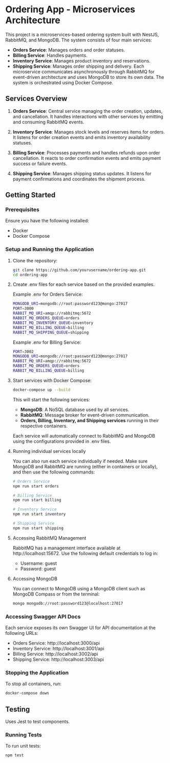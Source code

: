 # Ordering App - Microservices Architecture

This project is a microservices-based ordering system built with NestJS, RabbitMQ, and MongoDB. The system consists of four main services:

- **Orders Service**: Manages orders and order statuses.
- **Billing Service**: Handles payments.
- **Inventory Service**: Manages product inventory and reservations.
- **Shipping Service**: Manages order shipping and delivery.
Each microservice communicates asynchronously through RabbitMQ for event-driven architecture and uses MongoDB to store its own data. The system is orchestrated using Docker Compose.

## Services Overview

1. **Orders Service**: Central service managing the order creation, updates, and cancellation. It handles interactions with other services by emitting and consuming RabbitMQ events.

2. **Inventory Service**: Manages stock levels and reserves items for orders. It listens for order creation events and emits inventory availability statuses.

3. **Billing Service**: Processes payments and handles refunds upon order cancellation. It reacts to order confirmation events and emits payment success or failure events.

4. **Shipping Service**: Manages shipping status updates. It listens for payment confirmations and coordinates the shipment process.

## Getting Started

### Prerequisites
Ensure you have the following installed:

- Docker
- Docker Compose

### Setup and Running the Application
1. Clone the repository:
   ```bash
   git clone https://github.com/yourusername/ordering-app.git
   cd ordering-app
   ```

2. Create .env files for each service based on the provided examples.

   Example .env for Orders Service:
   ```bash
   MONGODB_URI=mongodb://root:password123@mongo:27017
   PORT=3000
   RABBIT_MQ_URI=amqp://rabbitmq:5672
   RABBIT_MQ_ORDERS_QUEUE=orders
   RABBIT_MQ_INVENTORY_QUEUE=inventory
   RABBIT_MQ_BILLING_QUEUE=billing
   RABBIT_MQ_SHIPPING_QUEUE=shipping
   ```

   Example .env for Billing Service:
   ```bash
   PORT=3002
   MONGODB_URI=mongodb://root:password123@mongo:27017
   RABBIT_MQ_URI=amqp://rabbitmq:5672
   RABBIT_MQ_ORDERS_QUEUE=orders
   RABBIT_MQ_BILLING_QUEUE=billing
   ```

3. Start services with Docker Compose:
   ```bash
   docker-compose up --build
   ```
   
   This will start the following services:
   
   - **MongoDB**: A NoSQL database used by all services.
   - **RabbitMQ**: Message broker for event-driven communication.
   - **Orders, Billing, Inventory, and Shipping services** running in their respective containers.
   
   Each service will automatically connect to RabbitMQ and MongoDB using the configurations provided in .env files.

4. Running individual services locally

   You can also run each service individually if needed. Make sure MongoDB and RabbitMQ are running (either in containers or locally), and then use the following commands:
   ```bash
   # Orders Service
   npm run start orders
   
   # Billing Service
   npm run start billing
   
   # Inventory Service
   npm run start inventory
   
   # Shipping Service
   npm run start shipping
   ```

5. Accessing RabbitMQ Management

   RabbitMQ has a management interface available at http://localhost:15672.
   Use the following default credentials to log in:
   
   - Username: guest
   - Password: guest

6. Accessing MongoDB
   
   You can connect to MongoDB using a MongoDB client such as MongoDB Compass or from the terminal:
   ```bash
   mongo mongodb://root:password123@localhost:27017
   ```

### Accessing Swagger API Docs
Each service exposes its own Swagger UI for API documentation at the following URLs:

- Orders Service: http://localhost:3000/api
- Inventory Service: http://localhost:3001/api
- Billing Service: http://localhost:3002/api
- Shipping Service: http://localhost:3003/api

### Stopping the Application

To stop all containers, run:
```bash
docker-compose down
```

## Testing

Uses Jest to test components.

### Running Tests

To run unit tests:
```bash
npm test
```
